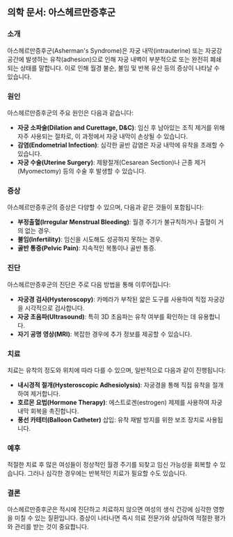 

## 의학 문서: 아스헤르만증후군

### 소개
아스헤르만증후군(Asherman's Syndrome)은 자궁 내막(intrauterine) 또는 자궁강 공간에 발생하는 유착(adhesion)으로 인해 자궁 내벽이 부분적으로 또는 완전히 폐쇄되는 상태를 말합니다. 이로 인해 월경 불순, 불임 및 반복 유산 등의 증상이 나타날 수 있습니다. 

### 원인
아스헤르만증후군의 주요 원인은 다음과 같습니다:
- **자궁 소파술(Dilation and Curettage, D&C)**: 임신 후 남아있는 조직 제거를 위해 자주 사용되는 절차로, 이 과정에서 자궁 내막이 손상될 수 있습니다.
- **감염(Endometrial Infection)**: 심각한 골반 감염은 자궁 내막에 유착을 초래할 수 있습니다.
- **자궁 수술(Uterine Surgery)**: 제왕절개(Cesarean Section)나 근종 제거(Myomectomy) 등의 수술 후 발생할 수 있습니다.

### 증상
아스헤르만증후군의 증상은 다양할 수 있으며, 다음과 같은 것들이 포함됩니다:
- **부정출혈(Irregular Menstrual Bleeding)**: 월경 주기가 불규칙하거나 출혈이 거의 없는 경우.
- **불임(Infertility)**: 임신을 시도해도 성공하지 못하는 경우.
- **골반 통증(Pelvic Pain)**: 지속적인 복통이나 골반 통증.

### 진단
아스헤르만증후군의 진단은 주로 다음 방법을 통해 이루어집니다:
- **자궁경 검사(Hysteroscopy)**: 카메라가 부착된 얇은 도구를 사용하여 직접 자궁강을 시각적으로 검사합니다.
- **자궁 초음파(Ultrasound)**: 특히 3D 초음파는 유착 여부를 확인하는 데 유용합니다.
- **자기 공명 영상(MRI)**: 복잡한 경우에 추가 정보를 제공할 수 있습니다.

### 치료
치료는 유착의 정도와 위치에 따라 다를 수 있으며, 일반적으로 다음과 같이 진행됩니다:
- **내시경적 절개(Hysteroscopic Adhesiolysis)**: 자궁경을 통해 직접 유착을 절개하여 제거합니다.
- **호르몬 요법(Hormone Therapy)**: 에스트로겐(estrogen) 제제를 사용하여 자궁 내막 회복을 촉진합니다.
- **풍선 카테터(Balloon Catheter)** 삽입: 유착 재발 방지를 위한 보조 장치로 사용됩니다.

### 예후
적절한 치료 후 많은 여성들이 정상적인 월경 주기를 되찾고 임신 가능성을 회복할 수 있습니다. 그러나 심각한 경우에는 반복적인 치료가 필요할 수도 있습니다.

### 결론
아스헤르만증후군은 적시에 진단하고 치료하지 않으면 여성의 생식 건강에 심각한 영향을 미칠 수 있는 질환입니다. 증상이 나타나면 즉시 의료 전문가와 상담하여 적절한 평가와 관리를 받는 것이 중요합니다.